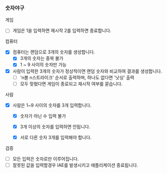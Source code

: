 ### 숫자야구

게임
- [ ] 게임은 1을 입력하면 재시작 2를 입력하면 종료합니다.

컴퓨터
- [x] 컴퓨터는 랜덤으로 3개의 숫자를 생성합니다.
    - [x] 3개의 숫자는 중복 불가
    - [x] 1 ~ 9 사이의 숫자만 가능
- [x] 사람이 입력한 3개의 숫자가 정상적이면 랜덤 숫자와 비교하여 결과를 생성합니다.
  - [ ] 'n볼 n스트라이크' 순서로 출력하며, 하나도 없다면 '낫싱' 출력
  - [ ] 모두 맞혔다면 게임이 종료되고 재시작 여부를 묻습니다.

사람
- [x] 사람은 1~9 사이의 숫자를 3개 입력합니다.
  - [x] 숫자가 아닌 수 입력 불가
  - [x] 3개 이상의 숫자를 입력하면 안됩니다.
  - [x] 서로 다른 숫자 3개를 입력해야 합니다.


검증
- [ ] 모든 입력은 숫자로만 이루어집니다.
- [ ] 잘못된 값을 입력할경우 IAE를 발생시키고 애플리케이션 종료됩니다.